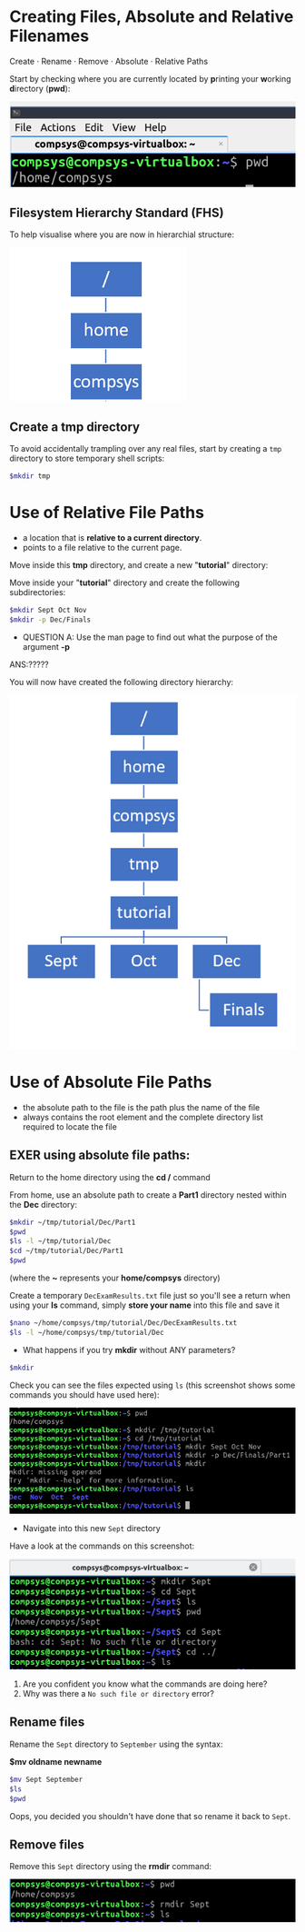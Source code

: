 # Creating Files, Absolute and Relative Filenames

Create · Rename · Remove · Absolute · Relative Paths

Start by checking where you are currently located by **p**rinting your **w**orking **d**irectory (**pwd**):

![Using pwd](./img/home.PNG)

## Filesystem Hierarchy Standard (FHS)

To help visualise where you are now in hierarchial structure:

![hierarchy](./img/homeHierarchy.PNG)


## Create a **tmp** directory

To avoid accidentally trampling over any real files, start by creating a `tmp` directory to store temporary shell scripts:

```bash
$mkdir tmp
```

# Use of Relative File Paths

+ a location that is **relative to a current directory**.
+ points to a file relative to the current page.

Move inside this **tmp** directory, and create a new "**tutorial**" directory:

Move inside your "**tutorial**" directory and create the following subdirectories: 

```bash
$mkdir Sept Oct Nov
$mkdir -p Dec/Finals
```

+ QUESTION A: Use the man page to find out what the purpose of the argument **-p** 

ANS:?????

You will now have created the following directory hierarchy:

![How your directory hierarchy should look](img/hierarchyEG.png)

# Use of Absolute File Paths

+ the absolute path to the file is the path plus the name of the file
+ always contains the root element and the complete directory list required to locate the file

## EXER using absolute file paths: 

Return to the home directory using the **cd /** command

From home, use an absolute path to create a **Part1** directory nested within the **Dec** directory:


```bash
$mkdir ~/tmp/tutorial/Dec/Part1
$pwd
$ls -l ~/tmp/tutorial/Dec
$cd ~/tmp/tutorial/Dec/Part1
$pwd
```
(where the **~** represents your **home/compsys** directory)

Create a temporary `DecExamResults.txt` file just so you'll see a return when using your **ls** command, simply **store your name** into this file and save it

```bash
$nano ~/home/compsys/tmp/tutorial/Dec/DecExamResults.txt
$ls -l ~/home/compsys/tmp/tutorial/Dec
```

+ What happens if you try **mkdir** without ANY parameters?

```bash
$mkdir
```


Check you can see the files expected using `ls` (this screenshot shows some commands you should have used here):

![How yours should look](img/mkdir2.png)


- Navigate into this new `Sept` directory  

Have a look at the commands on this screenshot:

![Navigate directories](img/mkdir.png)

1. Are you confident you know what the commands are doing here?
2. Why was there a `No such file or directory`  error?

## Rename files

Rename the `Sept` directory to `September` using the syntax:

**$mv oldname newname**  

```bash
$mv Sept September
$ls
$pwd
```
Oops, you decided you shouldn't have done that so rename it back to `Sept`.

## Remove files

Remove this `Sept` directory using the **rmdir** command:

![Remove directory](img/rmdir.png)
